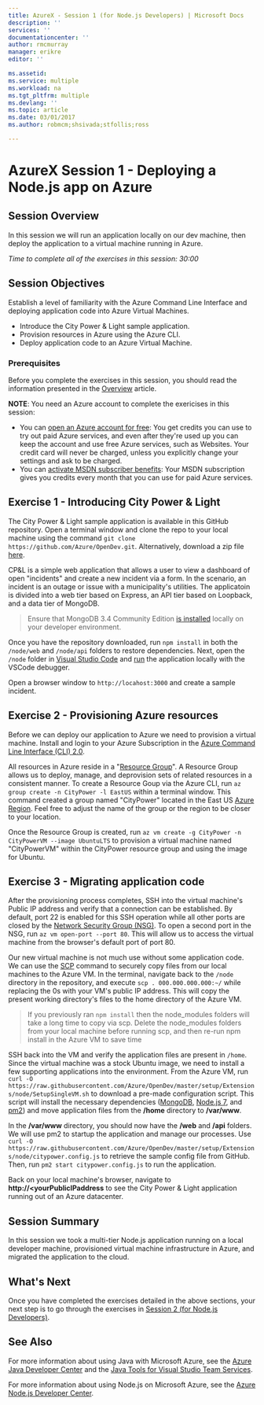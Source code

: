 ```yaml
---
title: AzureX - Session 1 (for Node.js Developers) | Microsoft Docs
description: ''
services: ''
documentationcenter: ''
author: rmcmurray
manager: erikre
editor: ''

ms.assetid: 
ms.service: multiple
ms.workload: na
ms.tgt_pltfrm: multiple
ms.devlang: ''
ms.topic: article
ms.date: 03/01/2017
ms.author: robmcm;shsivada;stfollis;ross

---
```


# AzureX Session 1 - Deploying a Node.js app on Azure

## Session Overview

In this session we will run an application locally on our dev machine, then deploy the application to a virtual machine running in Azure.

*Time to complete all of the exercises in this session: 30:00*

## Session Objectives

Establish a level of familiarity with the Azure Command Line Interface and deploying application code into Azure Virtual Machines.

* Introduce the City Power & Light sample application.
* Provision resources in Azure using the Azure CLI.
* Deploy application code to an Azure Virtual Machine.

### Prerequisites

Before you complete the exercises in this session, you should read the information presented in the [Overview] article.

<!-- The following note would come from an include file when hosted on docs.microsoft.com -->
**NOTE**: You need an Azure account to complete the exericises in this session:

* You can [open an Azure account for free](https://azure.microsoft.com/pricing/free-trial/?WT.mc_id=A261C142F): You get credits you can use to try out paid Azure services, and even after they're used up you can keep the account and use free Azure services, such as Websites. Your credit card will never be charged, unless you explicitly change your settings and ask to be charged.
* You can [activate MSDN subscriber benefits](https://azure.microsoft.com/pricing/member-offers/msdn-benefits-details/?WT.mc_id=A261C142F): Your MSDN subscription gives you credits every month that you can use for paid Azure services.

## Exercise 1 - Introducing City Power & Light

The City Power & Light sample application is available in this GitHub repository. Open a terminal window and clone the repo to your local machine using the command `git clone https://github.com/Azure/OpenDev.git`. Alternatively, download a zip file [here](https://github.com/Azure/OpenDev/archive/master.zip). 

CP&L is a simple web application that allows a user to view a dashboard of open "incidents" and create a new incident via a form. In the scenario, an incident is an outage or issue with a municipality's utilities. The applicatoin is divided into a web tier based on Express, an API tier based on Loopback, and a data tier of MongoDB.

> Ensure that MongoDB 3.4 Community Edition [is installed](https://docs.mongodb.com/manual/administration/install-community/) locally on your developer environment. 

Once you have the repository downloaded, run `npm install` in both the `/node/web` and `/node/api` folders to restore dependencies. Next, open the `/node` folder in [Visual Studio Code](https://code.visualstudio.com/docs/setup/setup-overview) and [run](https://code.visualstudio.com/docs/editor/node-debugging) the application locally with the VSCode debugger. 

Open a browser window to `http://locahost:3000` and create a sample incident.

## Exercise 2 - Provisioning Azure resources

Before we can deploy our application to Azure we need to provision a virtual machine. Install and login to your Azure Subscription in the [Azure Command Line Interface (CLI) 2.0](https://docs.microsoft.com/en-us/cli/azure/get-started-with-azure-cli).

All resources in Azure reside in a "[Resource Group](https://docs.microsoft.com/en-us/azure/azure-resource-manager/resource-group-overview)". A Resource Group allows us to deploy, manage, and deprovision sets of related resources in a consistent manner. To create a Resource Goup via the Azure CLI, run `az group create -n CityPower -l EastUS` within a terminal window. This command created a group named "CityPower" located in the East US [Azure Region](https://azure.microsoft.com/en-us/regions/). Feel free to adjust the name of the group or the region to be closer to your location.

Once the Resource Group is created, run `az vm create -g CityPower -n CityPowerVM --image UbuntuLTS` to provision a virtual machine named "CityPowerVM" within the CityPower resource group and using the image for Ubuntu. 

## Exercise 3 - Migrating application code

After the provisioning process completes, SSH into the virtual machine's Public IP address and verify that a connection can be established. By default, port 22 is enabled for this SSH operation while all other ports are closed by the [Network Security Group (NSG)](https://docs.microsoft.com/en-us/azure/virtual-network/virtual-networks-nsg).  To open a second port in the NSG, run `az vm open-port --port 80`. This will allow us to access the virtual machine from the browser's default port of port 80.

Our new virtual machine is not much use without some application code.  We can use the [SCP](https://en.wikipedia.org/wiki/Secure_copy) command to securely copy files from our local machines to the Azure VM. In the terminal, navigate back to the `/node` directory in the repository, and execute `scp . 000.000.000.000:~/` while replacing the 0s with your VM's public IP address. This will copy the present working directory's files to the home directory of the Azure VM. 

> If you previously ran `npm install` then the node_modules folders will take a long time to copy via scp. Delete the node_modules folders from your local machine before running scp, and then re-run npm install in the Azure VM to save time

SSH back into the VM and verify the application files are present in `/home`. Since the virtual machine was a stock Ubuntu image, we need to install a few supporting applications into the environment. From the Azure VM, run `curl -O https://raw.githubusercontent.com/Azure/OpenDev/master/setup/Extensions/node/SetupSingleVM.sh` to download a pre-made configuration script. This script will install the necessary dependencies ([MongoDB](https://docs.mongodb.com/manual/administration/install-community), [Node.js 7](https://nodejs.org/en/download/), and [pm2](http://pm2.keymetrics.io/)) and move application files from the **/home** directory to **/var/www**.  

In the **/var/www** directory, you should now have the **/web** and **/api** folders. We will use pm2 to startup the application and manage our processes.  Use `curl -O https://raw.githubusercontent.com/Azure/OpenDev/master/setup/Extensions/node/citypower.config.js` to retrieve the sample config file from GitHub. Then, run `pm2 start citypower.config.js` to run the application.

Back on your local machine's browser, navigate to **http://<yourPublicIPaddress** to see the City Power & Light application running out of an Azure datacenter.

## Session Summary

In this session we took a multi-tier Node.js application running on a local developer machine, provisioned virtual machine infrastructure in Azure, and migrated the application to the cloud. 

## What's Next

Once you have completed the exercises detailed in the above sections, your next step is to go through the exercises in [Session 2 (for Node.js Developers)][Session2Node].

## See Also

For more information about using Java with Microsoft Azure, see the [Azure Java Developer Center] and the [Java Tools for Visual Studio Team Services].

For more information about using Node.js on Microsoft Azure, see the [Azure Node.js Developer Center].

<!-- URL List -->

[Azure Java Developer Center]: https://azure.microsoft.com/develop/java/
[Java Tools for Visual Studio Team Services]: https://java.visualstudio.com/
[Azure Node.js Developer Center]: https://azure.microsoft.com/develop/nodejs/

[Overview]: ./azurex-overview.md
[Session1Java]: ./azurex-session-1-java.md
[Session1Node]: ./azurex-session-1-nodejs.md
[Session2Java]: ./azurex-session-2-java.md
[Session2Node]: ./azurex-session-2-nodejs.md
[Session3]: ./azurex-session-3.md
[Session4]: ./azurex-session-4.md

<!-- IMG List -->
